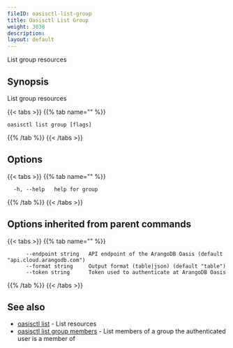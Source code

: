 ```yaml
---
fileID: oasisctl-list-group
title: Oasisctl List Group
weight: 3030
description: 
layout: default
---
```

List group resources

## Synopsis

List group resources

{{< tabs >}}
{{% tab name="" %}}
```
oasisctl list group [flags]
```
{{% /tab %}}
{{< /tabs >}}

## Options

{{< tabs >}}
{{% tab name="" %}}
```
  -h, --help   help for group
```
{{% /tab %}}
{{< /tabs >}}

## Options inherited from parent commands

{{< tabs >}}
{{% tab name="" %}}
```
      --endpoint string   API endpoint of the ArangoDB Oasis (default "api.cloud.arangodb.com")
      --format string     Output format (table|json) (default "table")
      --token string      Token used to authenticate at ArangoDB Oasis
```
{{% /tab %}}
{{< /tabs >}}

## See also

* [oasisctl list]()	 - List resources
* [oasisctl list group members](oasisctl-list-group-members)	 - List members of a group the authenticated user is a member of

